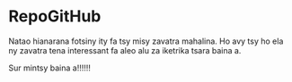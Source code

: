 # RepoGitHub

Natao hianarana fotsiny ity fa tsy misy zavatra mahalina.
Ho avy tsy ho ela ny zavatra tena interessant fa aleo alu za iketrika tsara baina a.

Sur mintsy baina a!!!!!!
